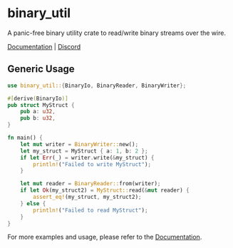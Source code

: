 # binary_util
A panic-free binary utility crate to read/write binary streams over the wire.

[Documentation](https://docs.rs/binary_util/) |
[Discord](https://discord.gg/y4aWA5MQxK)

## Generic Usage
```rust
use binary_util::{BinaryIo, BinaryReader, BinaryWriter};

#[derive(BinaryIo)]
pub struct MyStruct {
    pub a: u32,
    pub b: u32,
}

fn main() {
    let mut writer = BinaryWriter::new();
    let my_struct = MyStruct { a: 1, b: 2 };
    if let Err(_) = writer.write(&my_struct) {
        println!("Failed to write MyStruct");
    }

    let mut reader = BinaryReader::from(writer);
    if let Ok(my_struct2) = MyStruct::read(&mut reader) {
        assert_eq!(my_struct, my_struct2);
    } else {
        println!("Failed to read MyStruct");
    }
}
```

For more examples and usage, please refer to the [Documentation](https://docs.rs/binary_util/).